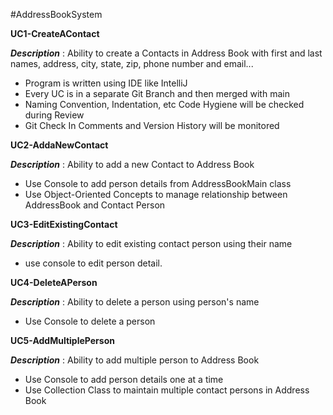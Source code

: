 #AddressBookSystem

**UC1-CreateAContact**

**_Description_** : Ability to create a Contacts in Address Book with first and last names, address, city, state, zip, phone number and email...
- Program is written using IDE like IntelliJ
- Every UC is in a separate Git Branch and then merged with main
- Naming Convention, Indentation, etc Code Hygiene will be checked during
  Review
- Git Check In Comments and Version History will be monitored

**UC2-AddaNewContact**

**_Description_** : Ability to add a new Contact to Address Book 
- Use Console to add person details from AddressBookMain class 
- Use Object-Oriented Concepts to manage relationship between AddressBook and Contact Person

**UC3-EditExistingContact**

**_Description_** : Ability to edit existing contact person using their name
- use console to edit person detail.

**UC4-DeleteAPerson**

**_Description_** : Ability to delete a person using person's name 
- Use Console to delete a person

**UC5-AddMultiplePerson**

**_Description_** : Ability to add multiple person to Address Book 
- Use Console to add person details one at a time 
- Use Collection Class to maintain multiple contact persons in Address Book